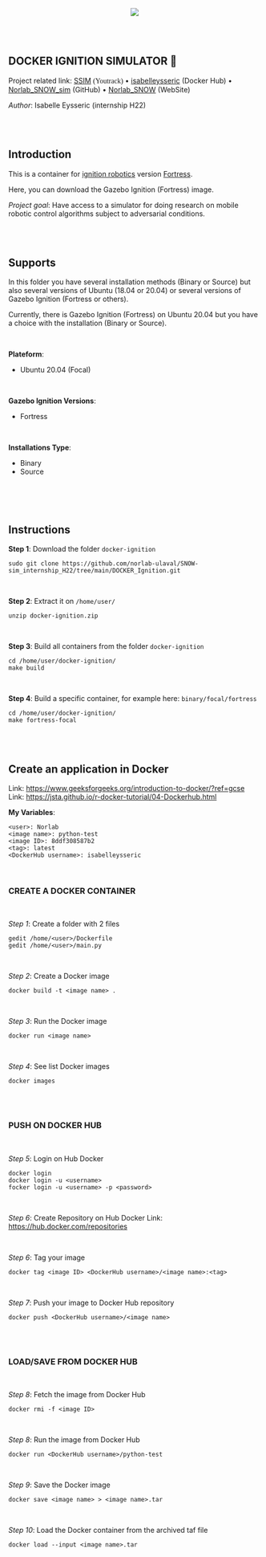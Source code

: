<p align="center">
  <img src="https://norlab.ulaval.ca/images/norlab_acronym_stamp_light.svg" />
</p>

<br/>
<br/>

## DOCKER IGNITION SIMULATOR 🐋

Project related link:   [SSIM](https://norlab.youtrack.cloud/issues?q=project:%20%7B%F0%9D%94%96%20SNOW-sim%7D) <span style="font-family:Verdana;">(Youtrack)</span>    •   [isabelleysseric](https://hub.docker.com/u/isabelleysseric)  (Docker Hub)   •   [Norlab_SNOW_sim](https://github.com/norlab-ulaval/SNOW-sim_internship_H22) (GitHub) •   [Norlab_SNOW](https://norlab.ulaval.ca/research/snow/)  (WebSite)

*Author*: Isabelle Eysseric (internship H22)

<br/>
<br/>

## Introduction  

This is a container for [ignition robotics](https://ignitionrobotics.org/home)  version [Fortress](https://ignitionrobotics.org/docs/fortress).  

Here, you can download the Gazebo Ignition (Fortress) image.  

*Project goal*: Have access to a simulator for doing research on mobile robotic control algorithms subject to adversarial conditions.  

<br/>
<br/>

## Supports

In this folder you have several installation methods (Binary or Source) but also several versions of Ubuntu (18.04 or 20.04) or several versions of Gazebo Ignition (Fortress or others).  

Currently, there is Gazebo Ignition (Fortress) on Ubuntu 20.04 but you have a choice with the installation (Binary or Source).  

<br/>


**Plateform**:  
* Ubuntu 20.04 (Focal)

<br/>

**Gazebo Ignition Versions**:  
* Fortress  

<br/>

**Installations Type**:  
* Binary  
* Source  

<br/>
<br/>
<br/>

## Instructions

**Step 1**: Download the folder `docker-ignition`

```shell
sudo git clone https://github.com/norlab-ulaval/SNOW-sim_internship_H22/tree/main/DOCKER_Ignition.git
```
<br/>

**Step 2**: Extract it on `/home/user/`

```shell
unzip docker-ignition.zip
```

<br/>

**Step 3**: Build all containers from the folder `docker-ignition`

```shell
cd /home/user/docker-ignition/
make build
```

<br/>

**Step 4**: Build a specific container, for example here: `binary/focal/fortress`

```shell
cd /home/user/docker-ignition/
make fortress-focal
```

<br/>
<br/>

## Create an application in Docker

Link: https://www.geeksforgeeks.org/introduction-to-docker/?ref=gcse
Link: https://jsta.github.io/r-docker-tutorial/04-Dockerhub.html


**My Variables**:
```shell
<user>: Norlab
<image name>: python-test
<image ID>: 8ddf308587b2
<tag>: latest
<DockerHub username>: isabelleysseric 
```

<br/>
  
### CREATE A DOCKER CONTAINER
<br/>
  
*Step 1*: Create a folder with 2 files  
```shell
gedit /home/<user>/Dockerfile
gedit /home/<user>/main.py
```

<br/>
  
*Step 2*: Create a Docker image  
```shell
docker build -t <image name> .
```

<br/>
  
*Step 3*: Run the Docker image  
```shell
docker run <image name>
```

<br/>
  
*Step 4*: See list Docker images  
```shell
docker images
```

<br/>
<br/>

###   PUSH ON DOCKER HUB

<br/>
  
*Step 5*: Login on Hub Docker
```shell
docker login
docker login -u <username>
focker login -u <username> -p <password>
```

<br/>

*Step 6*: Create Repository on Hub Docker
Link: https://hub.docker.com/repositories

<br/>

*Step 6*: Tag your image
```shell
docker tag <image ID> <DockerHub username>/<image name>:<tag>
```
<br/>

*Step 7*: Push your image to Docker Hub repository
```shell
docker push <DockerHub username>/<image name>
```

<br/>
<br/>  
  
### LOAD/SAVE FROM DOCKER HUB

<br/>
  
*Step 8*: Fetch the image from Docker Hub
```shell
docker rmi -f <image ID>
```

<br/>
  
*Step 8*: Run the image from Docker Hub
```shell
docker run <DockerHub username>/python-test
```

<br/>
  
*Step 9*: Save the Docker image
```shell
docker save <image name> > <image name>.tar
```

<br/>
  
*Step 10*: Load the Docker container from the archived taf file
```shell
docker load --input <image name>.tar
```

<br/>
